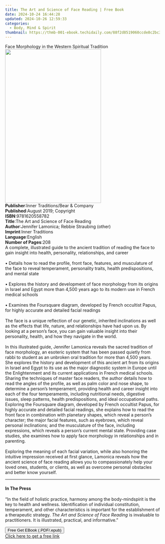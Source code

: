 ```yaml
---
title: The Art and Science of Face Reading | Free Book
date: 2024-10-24 16:44:28
updated: 2024-10-26 12:59:33
categories:
  - Body, Mind & Spirit
thumbnail: https://thmb-001-ebook.techidaily.com/88f2d8519060ccde8c2bc3a31439fbb7ec120df33d0f481dbb4b8c11d71e63eb.jpg
---
```

<main id="book-container">
  <div class="flex flex-col">
    <div class="book-brief flex-1 py-6 px-4 sm:p-6 md:py-10 md:px-8">
      <!-- brief-->
      <div class="book-brief-main">
        Face Morphology in the Western Spiritual Tradition
      </div>
    </div>
    <div
      class="book-meta-info flex-1 grid gap-4 col-start-1 col-end-3 row-start-1 sm:mb-6 sm:grid-cols-4 lg:gap-6 lg:col-start-2 lg:row-end-6 lg:row-span-6 lg:mb-0"
    >
      <div
        class="book-meta-info-left place-content-center mt-4 p-4 text-sm leading-6 col-start-2 col-span-2 dark:text-slate-400"
      >
        <img
          class="w-full h-500 object-cover rounded-lg sm:h-255 sm:col-span-2 lg:col-span-full"
          src="https://img-001-ebook.techidaily.com/6be14b067f9493d7223214db4ab8d6e20b85cb42215f2efe679e2530127440d8.jpg"
          alt=""
          width="312"
          height="500"
        />
      </div>
      <div
        class="book-meta-info-right mt-2 col-start-1 row-start-2 col-span-3 self-center"
      >
        <!-- meta data  -->
        <div class="flex flex-col px-4 md:px-8">
          <div class="flex-1">
            <strong>Publisher</strong>:<span class="px-2"
              >Inner Traditions/Bear &amp; Company</span
            >
          </div>
          <div class="flex-1">
            <strong>Published</strong>:<span class="px-2"
              >August 2019; Copyright</span
            >
          </div>
          <div class="flex-1">
            <strong>ISBN</strong>:<span class="px-2">9781620558782</span>
          </div>
          <div class="flex-1">
            <strong>Title</strong>:<span class="px-2"
              >The Art and Science of Face Reading</span
            >
          </div>
          <div class="flex-1">
            <strong>Author</strong>:<span class="px-2"
              >Jennifer Lamonica; Rebbie Straubing (other)</span
            >
          </div>
          <div class="flex-1">
            <strong>Imprint</strong>:<span class="px-2">Inner Traditions</span>
          </div>
          <div class="flex-1">
            <strong>Language</strong>:<span class="px-2">English</span>
          </div>
          <div class="flex-1">
            <strong>Number of Pages</strong>:<span class="px-2">208</span>
          </div>
        </div>
      </div>
    </div>
    <div class="book-description flex-1 py-6 px-4 sm:p-6 md:py-10 md:px-8">
      <div class="book-description-main">
        <div accordion-content="" id="description">
          A complete, illustrated guide to the ancient tradition of reading the
          face to gain insight into health, personality, relationships, and
          career <br /><br />• Details how to read the profile, front face,
          features, and musculature of the face to reveal temperament,
          personality traits, health predispositions, and mental state
          <br /><br />• Explores the history and development of face morphology
          from its origins in Israel and Egypt more than 4,500 years ago to its
          modern use in French medical schools <br /><br />• Examines the
          Foursquare diagram, developed by French occultist Papus, for highly
          accurate and detailed facial readings <br /><br />The face is a unique
          reflection of our genetic, inherited inclinations as well as the
          effects that life, nature, and relationships have had upon us. By
          looking at a person’s face, you can gain valuable insight into their
          personality, health, and how they navigate in the world.
          <br /><br />In this illustrated guide, Jennifer Lamonica reveals the
          sacred tradition of face morphology, an esoteric system that has been
          passed quietly from rabbi to student as an unbroken oral tradition for
          more than 4,500 years. She explores the history and development of
          this ancient art from its origins in Israel and Egypt to its use as
          the major diagnostic system in Europe until the Enlightenment and its
          current applications in French medical schools. Sharing the techniques
          of master face readers, the author details how to read the angles of
          the profile, as well as palm color and nose shape, to determine a
          person’s temperament, providing health and career insight into each of
          the four temperaments, including nutritional needs, digestive issues,
          sleep patterns, health predispositions, and ideal occupational paths.
          Exploring the Foursquare diagram, developed by French occultist Papus,
          for highly accurate and detailed facial readings, she explains how to
          read the front face in combination with planetary shapes, which reveal
          a person’s character; the major facial features, such as eyebrows,
          which reveal personal inclinations; and the musculature of the face,
          including expressions, which reveals a person’s current mental state.
          Providing case studies, she examines how to apply face morphology in
          relationships and in parenting. <br /><br />Exploring the meaning of
          each facial variation, while also honoring the intuitive impression
          received at first glance, Lamonica reveals how the ancient science of
          face reading allows you to compassionately help your loved ones,
          students, or clients, as well as overcome personal obstacles and
          better know yourself.
        </div>
        <div class="accordion-fader"></div>
      </div>
    </div>
    <div class="book-excerpts flex-1 py-6 px-4 sm:p-6 md:py-10 md:px-8">
      <!-- excerpts-->
      <div class="book-excerpts-main">
        <hr />
        <h4 class="placeholder placeholder-heading">
          <span>In The Press</span>
        </h4>
        <p>
          “In the field of holistic practice, harmony among the body-mindspirit
          is the key to health and wellness. Identification of individual
          constitution, temperament, and other characteristics is important for
          the establishment of a therapeutic strategy.
          <i>The Art and Science of Face Reading</i> is invaluable to
          practitioners. It is illustrated, practical, and informative.”
        </p>
      </div>
    </div>
    <div
      class="book-about-author flex-1 py-6 px-4 sm:p-6 md:py-10 md:px-8"
    ></div>
    <div class="book-free-get flex-1 py-6 px-4 sm:p-6 md:py-10 md:px-8">
      <button
        id="btn-free-get"
        class="bg-blue-500 hover:bg-blue-700 text-white font-bold py-2 px-4 rounded"
      >
        Free Get EBook (.PDF/.epub)
      </button>
      <div id="countdown-display" class="px-2 text-lg mt-2"></div>
      <a
        id="free-link"
        class="hidden bg-blue-500 hover:bg-blue-700 text-white font-bold py-2 px-4 rounded"
        href="https://www.ebooks.com/en-us/book/209518615/the-art-and-science-of-face-reading/jennifer-lamonica/"
        target="_blank"
        >Click here to get a free link</a
      >
    </div>
    <script>
      let countdownTime = 0;
      let countdownInterval = null;
      document
        .getElementById('btn-free-get')
        .addEventListener('click', startCountdown);
      function startCountdown() {
        countdownTime = new Date().getTime() + 60000 * 3;
        countdownInterval = setInterval(updateCountdown, 1000);
        document.getElementById('btn-free-get').disabled = true;
        document
          .getElementById('btn-free-get')
          .classList.add('bg-gray-500', 'cursor-not-allowed');
      }
      function updateCountdown() {
        let currentTime = new Date().getTime();
        let timeLeft = countdownTime - currentTime;
        let secondsLeft = Math.floor(timeLeft / 1000);
        document.getElementById('countdown-display').innerHTML =
          `Remaining time: ${secondsLeft} seconds.`;
        if (secondsLeft <= 0) {
          clearInterval(countdownInterval);
          document.getElementById('btn-free-get').classList.add('hidden');
          document.getElementById('free-link').classList.remove('hidden');
          document.getElementById('countdown-display').innerHTML = '';
        }
      }
    </script>
  </div>
</main>
